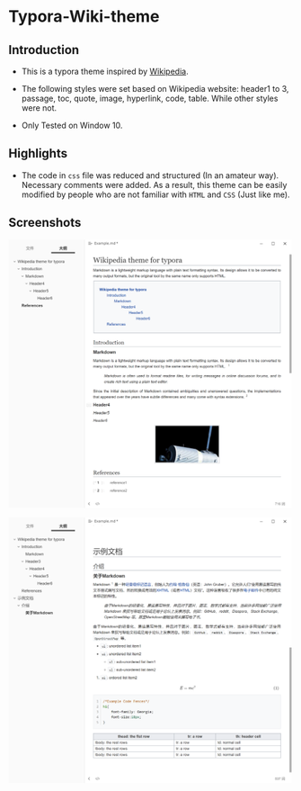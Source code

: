 # Typora-Wiki-theme

## Introduction

- This is a typora theme inspired by [Wikipedia](https://www.wikipedia.org/). 
- The following styles were set based on Wikipedia website: header1 to 3, passage, toc, quote, image, hyperlink, code, table. While other styles were not.

- Only Tested on Window 10.

## Highlights

- The code in `css` file was reduced and structured (In an amateur way). Necessary comments were added. As a result, this theme can be easily modified by people who are not familiar with `HTML` and `CSS` (Just like me).

## Screenshots

![](/screenshots/en.png)

![](/screenshots/zh.png)